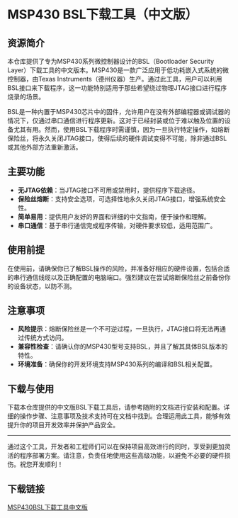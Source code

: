 # MSP430 BSL下载工具（中文版）

## 资源简介

本仓库提供了专为MSP430系列微控制器设计的BSL（Bootloader Security Layer）下载工具的中文版本。MSP430是一款广泛应用于低功耗嵌入式系统的微控制器，由Texas Instruments（德州仪器）生产。通过此工具，用户可以利用BSL接口来下载程序，这一功能特别适用于那些希望绕过物理JTAG接口进行程序烧录的场景。

BSL是一种内置于MSP430芯片中的固件，允许用户在没有外部编程器或调试器的情况下，仅通过串口通信进行程序更新。这对于已经封装或位于难以触及位置的设备尤其有用。然而，使用BSL下载程序时需谨慎，因为一旦执行特定操作，如熔断保险丝，将永久关闭JTAG接口，使得后续的硬件调试变得不可能，除非通过BSL或其他外部方法重新激活。

## 主要功能

- **无JTAG依赖**：当JTAG接口不可用或禁用时，提供程序下载途径。
- **保险丝熔断**：支持安全选项，可选择性地永久关闭JTAG接口，增强系统安全性。
- **简单易用**：提供用户友好的界面和详细的中文指南，便于操作和理解。
- **串口通信**：基于串行通信完成程序传输，对硬件要求较低，适用范围广。

## 使用前提

在使用前，请确保你已了解BSL操作的风险，并准备好相应的硬件设置，包括合适的串行通信线缆以及正确配置的电脑端口。强烈建议在尝试熔断保险丝之前备份你的设备状态，以防不测。

## 注意事项

- **风险提示**：熔断保险丝是一个不可逆过程，一旦执行，JTAG接口将无法再通过传统方式访问。
- **兼容性检查**：请确认你的MSP430型号支持BSL，并且了解其具体BSL版本的特性。
- **环境准备**：确保你的开发环境支持MSP430系列的编译和BSL相关配置。

## 下载与使用

下载本仓库提供的中文版BSL下载工具后，请参考随附的文档进行安装和配置。详细的操作步骤、注意事项及技术支持可在文档中找到。合理运用此工具，能够有效提升你的项目开发效率并保护产品安全。

---

通过这个工具，开发者和工程师们可以在保持项目高效进行的同时，享受到更加灵活的程序部署方案。请注意，负责任地使用这些高级功能，以避免不必要的硬件损伤。祝您开发顺利！

## 下载链接

[MSP430BSL下载工具中文版](https://pan.quark.cn/s/92f06ecb8f47)